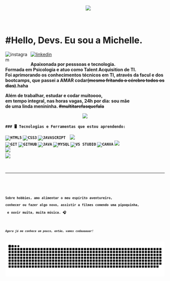 <img align="right" width="250px" style="margin-top:-20px" src="https://user-images.githubusercontent.com/105405924/177609513-d2c8693b-4eab-4d7b-9bff-a4ef554ae476.jpg">

</br>
</br>

<div dsplay="inline-block">
  
  <h1 align="left">#Hello, Devs. Eu sou a Michelle.</h1>
 <a href="https://www.instagram.com/michelleportoo/">
    <img align="left" width="80px" src="https://i.ibb.co/qkGSp1D/instagram.png" alt="instagram" style="vertical-align:top;">
  </a> 
  <a href="https://www.linkedin.com/in/michelle-porto-ribeiro/">
    <img width="80px" src="https://i.ibb.co/RyZx12b/linkedin.png" alt="linkedin" style="vertical-align:top;">
  </a>
</div>




<p><strong>Apaixonada por pesssoas e tecnologia.
  <br>Formada em Psicologia e atuo como Talent Acquisition de TI. 
  <br>Foi aprimorando os conhecimentos técnicos em TI, através da facul e dos
  <br>bootcamps, que passei a AMAR codar<s>(mesmo fritando o cérebro todos os dias)</s>.haha
  
  <div dsplay="inline-block">
 <p><strong> Além de trabalhar, estudar e codar muitoooo,
      <br>em tempo integral, nas horas vagas, 24h por dia: sou mãe
      <br>de uma linda menininha. <s>#multitarefasquefala</s>
      
      
<p align="center"><img src="https://super.abril.com.br/wp-content/uploads/2016/09/super_imggato_digitando_0.gif" width="350">
</p>
    
      
      
    
    ### 🖥️ Tecnologias e Ferramentas que estou aprendendo:
<img width="300px" align="right" src="https://user-images.githubusercontent.com/105405924/177609338-ad2d7567-faca-4a2c-b7db-51c21f39cd3e.jpg">
<code><img width="40px" src="https://cdn.jsdelivr.net/gh/devicons/devicon/icons/html5/html5-original-wordmark.svg" title = "HTML5"/></code>
<code><img width="40px" src="https://cdn.jsdelivr.net/gh/devicons/devicon/icons/css3/css3-original-wordmark.svg" title = "CSS3"/></code>
<code><img width="40px" src="https://cdn.jsdelivr.net/gh/devicons/devicon/icons/javascript/javascript-original.svg" title = "JAVASCRIPT"/></code>
<code><img width="40px" src="https://cdn.jsdelivr.net/gh/devicons/devicon/icons/git/git-original.svg" title = "GIT"/></code>
<code><img width="40px" src="https://cdn.jsdelivr.net/gh/devicons/devicon/icons/github/github-original.svg" title = "GITHUB"/></code>
<code><img width="40px" src="https://cdn.jsdelivr.net/gh/devicons/devicon/icons/java/java-original.svg" title = "JAVA"/></code>
<code><img width="40px" src="https://cdn.jsdelivr.net/gh/devicons/devicon/icons/mysql/mysql-original.svg" title = "MYSQL"/></code>
<code><img width="40px" src="https://cdn.jsdelivr.net/gh/devicons/devicon/icons/visualstudio/visualstudio-plain.svg" title = "VS STUDIO"/></code>
<code><img width="40px" src="https://cdn.jsdelivr.net/gh/devicons/devicon/icons/canva/canva-original.svg" title = "CANVA"/></code>
<code><img width="40px" src="https://cdn.jsdelivr.net/gh/devicons/devicon/icons/nodejs/nodejs-original.svg">
<code><img width="40px" src="https://cdn.jsdelivr.net/gh/devicons/devicon/icons/react/react-original-wordmark.svg">
<code><img width="40px" src="https://cdn.jsdelivr.net/gh/devicons/devicon/icons/bootstrap/bootstrap-original-wordmark.svg">
  
  
  

 
  <hr></hr>
  <br><br><strong><p><h3>Sobre hobbies, amo alimentar o meu espírito aventureiro,
  <br>conhecer ou fazer algo novo, assistir a filmes comendo uma pipoquinha, 
  <br> e ouvir muita, muita música. 🎧



  
  
  <br><h5>Agora já me conhece um pouco, então, vamos codaaaaaar!
  
  <img src="https://raw.githubusercontent.com/Platane/snk/output/github-contribution-grid-snake.svg">
          
          
          
          
         
         
      
      
      

    
       
  
